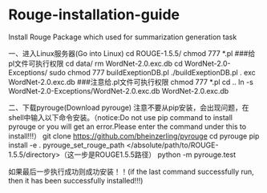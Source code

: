 # Rouge-installation-guide
Install Rouge Package which used for summarization generation task

一、进入Linux服务器(Go into Linux)
cd ROUGE-1.5.5/
chmod 777 *.pl    ###给pl文件可执行权限
cd data/
rm WordNet-2.0.exc.db
cd WordNet-2.0-Exceptions/
sudo chmod 777 buildExeptionDB.pl
./buildExeptionDB.pl . exc WordNet-2.0.exc.db         ###注意给.pl文件可执行权限 chmod 777 *.pl
cd ..
ln -s WordNet-2.0-Exceptions/WordNet-2.0.exc.db WordNet-2.0.exc.db

二、下载pyrouge(Download pyrouge)
注意不要从pip安装，会出现问题，在shell中输入以下命令安装。（notice:Do not use pip command to install pyrouge or you will get an error.Please enter the command under this to install!!!）
git clone https://github.com/bheinzerling/pyrouge
cd pyrouge
pip install -e .
pyrouge_set_rouge_path </absolute/path/to/ROUGE-1.5.5/directory>（这一步是ROUGE1.5.5路径）
python -m pyrouge.test

如果最后一步执行成功则成功安装！！(if the last command successfully run, then it has been successfully installed!!!)
